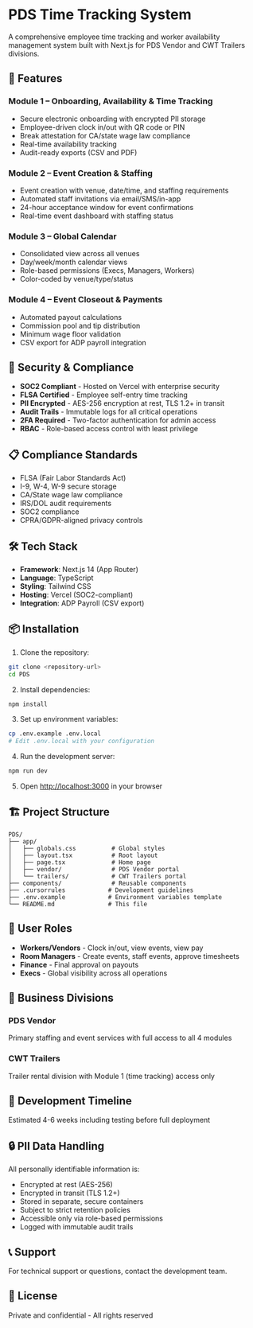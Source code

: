 # PDS Time Tracking System

A comprehensive employee time tracking and worker availability management system built with Next.js for PDS Vendor and CWT Trailers divisions.

## 🚀 Features

### Module 1 – Onboarding, Availability & Time Tracking
- Secure electronic onboarding with encrypted PII storage
- Employee-driven clock in/out with QR code or PIN
- Break attestation for CA/state wage law compliance
- Real-time availability tracking
- Audit-ready exports (CSV and PDF)

### Module 2 – Event Creation & Staffing
- Event creation with venue, date/time, and staffing requirements
- Automated staff invitations via email/SMS/in-app
- 24-hour acceptance window for event confirmations
- Real-time event dashboard with staffing status

### Module 3 – Global Calendar
- Consolidated view across all venues
- Day/week/month calendar views
- Role-based permissions (Execs, Managers, Workers)
- Color-coded by venue/type/status

### Module 4 – Event Closeout & Payments
- Automated payout calculations
- Commission pool and tip distribution
- Minimum wage floor validation
- CSV export for ADP payroll integration

## 🔐 Security & Compliance

- **SOC2 Compliant** - Hosted on Vercel with enterprise security
- **FLSA Certified** - Employee self-entry time tracking
- **PII Encrypted** - AES-256 encryption at rest, TLS 1.2+ in transit
- **Audit Trails** - Immutable logs for all critical operations
- **2FA Required** - Two-factor authentication for admin access
- **RBAC** - Role-based access control with least privilege

## 📋 Compliance Standards

- FLSA (Fair Labor Standards Act)
- I-9, W-4, W-9 secure storage
- CA/State wage law compliance
- IRS/DOL audit requirements
- SOC2 compliance
- CPRA/GDPR-aligned privacy controls

## 🛠️ Tech Stack

- **Framework**: Next.js 14 (App Router)
- **Language**: TypeScript
- **Styling**: Tailwind CSS
- **Hosting**: Vercel (SOC2-compliant)
- **Integration**: ADP Payroll (CSV export)

## 📦 Installation

1. Clone the repository:
```bash
git clone <repository-url>
cd PDS
```

2. Install dependencies:
```bash
npm install
```

3. Set up environment variables:
```bash
cp .env.example .env.local
# Edit .env.local with your configuration
```

4. Run the development server:
```bash
npm run dev
```

5. Open [http://localhost:3000](http://localhost:3000) in your browser

## 🏗️ Project Structure

```
PDS/
├── app/
│   ├── globals.css          # Global styles
│   ├── layout.tsx           # Root layout
│   ├── page.tsx             # Home page
│   ├── vendor/              # PDS Vendor portal
│   └── trailers/            # CWT Trailers portal
├── components/              # Reusable components
├── .cursorrules            # Development guidelines
├── .env.example            # Environment variables template
└── README.md               # This file
```

## 👥 User Roles

- **Workers/Vendors** - Clock in/out, view events, view pay
- **Room Managers** - Create events, staff events, approve timesheets
- **Finance** - Final approval on payouts
- **Execs** - Global visibility across all operations

## 🎯 Business Divisions

### PDS Vendor
Primary staffing and event services with full access to all 4 modules

### CWT Trailers
Trailer rental division with Module 1 (time tracking) access only

## 📅 Development Timeline

Estimated 4-6 weeks including testing before full deployment

## 🔒 PII Data Handling

All personally identifiable information is:
- Encrypted at rest (AES-256)
- Encrypted in transit (TLS 1.2+)
- Stored in separate, secure containers
- Subject to strict retention policies
- Accessible only via role-based permissions
- Logged with immutable audit trails

## 📞 Support

For technical support or questions, contact the development team.

## 📄 License

Private and confidential - All rights reserved

